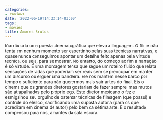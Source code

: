 ```yaml
---
categories:
- reviews
date: '2022-06-19T14:32:14-03:00'
tags:
- movies
title: Amores Brutos
---
```


Iñarritu cria uma poesia cinematográfica que eleva a linguagem. O filme não tenta em nenhum momento ser espertinho pelas suas técnicas narrativas, e quase nunca conseguimos apontar um detalhe feito apenas pela virtude técnica, ou seja, para se mostrar. No entanto, do começo ao fim a narração é só virtude. É uma montagem tensa que segue um roteiro fluido que relata sensações de vidas que poderiam ser reais sem se preocupar em manter um discurso ou erguer uma bandeira. Ele nos mantém nesse barco por tempo o suficiente para não querermos mais sair antes do final. Eis o cinema que os grandes diretores gostariam de fazer sempre, mas muitos são atrapalhados pelo próprio ego. Este diretor mexicano o fez e esmigalhou seu orgulho de ostentar técnicas de filmagem (que possui) e controle do elenco, sacrificando uma suposta autoria (para os que acreditam em cinema de autor) pelo bem da sétima arte. E o resultado compensou para nós, amantes da sala escura.